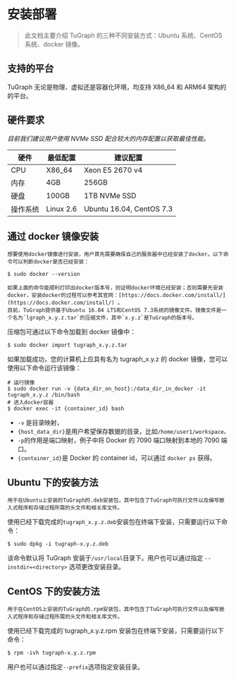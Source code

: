 # 安装部署

> 此文档主要介绍 TuGraph 的三种不同安装方式：Ubuntu 系统、CentOS 系统、docker 镜像。

## 支持的平台

TuGraph 无论是物理、虚拟还是容器化环境，均支持 X86_64 和 ARM64 架构的的平台。

## 硬件要求

_目前我们建议用户使用 NVMe SSD 配合较大的内存配置以获取最佳性能。_

| 硬件     | 最低配置  | 建议配置                 |
| -------- | --------- | ------------------------ |
| CPU      | X86_64    | Xeon E5 2670 v4          |
| 内存     | 4GB       | 256GB                    |
| 硬盘     | 100GB     | 1TB NVMe SSD             |
| 操作系统 | Linux 2.6 | Ubuntu 16.04, CentOS 7.3 |

## 通过 docker 镜像安装

    想要使用docker镜像进行安装，用户首先需要确保自己的服务器中已经安装了docker。以下命令可以判断docker是否已经安装：

```shell
$ sudo docker --version
```

    如果上面的命令能顺利打印出docker版本号，则证明docker环境已经安装；否则需要先安装docker，安装docker的过程可以参考其官网：[https://docs.docker.com/install/](https://docs.docker.com/install/) 。
    目前，TuGraph提供基于Ubuntu 16.04 LTS和CentOS 7.3系统的镜像文件。镜像文件是一个名为`lgraph_x.y.z.tar`的压缩文件，其中`x.y.z`是TuGraph的版本号。

压缩包可通过以下命令加载到 docker 镜像中：

```shell
$ sudo docker import tugraph_x.y.z.tar
```

如果加载成功，您的计算机上应具有名为 tugraph_x.y.z 的 docker 镜像，您可以使用以下命令运行该镜像：

```shell
# 运行镜像
$ sudo docker run -v {data_dir_on_host}:/data_dir_in_docker -it tugraph_x.y.z /bin/bash
# 进入docker容器
$ docker exec -it {container_id} bash
```

- `-v` 是目录映射，
- `{host_data_dir}`是用户希望保存数据的目录，比如`/home/user1/workspace。`
- `-p`的作用是端口映射，例子中将 Docker 的 7090 端口映射到本地的 7090 端口。
- `{container_id}`是 Docker 的 container id，可以通过 `docker ps` 获得。

## Ubuntu 下的安装方法

    用于在Ubuntu上安装的TuGraph的.deb安装包，其中包含了TuGraph可执行文件以及编写嵌入式程序和存储过程所需的头文件和相关库文件。

使用已经下载完成的`tugraph_x.y.z.deb`安装包在终端下安装，只需要运行以下命令：

```shell
$ sudo dpkg -i tugraph-x.y.z.deb
```

该命令默认将 TuGraph 安装于`/usr/local`目录下。用户也可以通过指定 `--instdir=<directory>` 选项更改安装目录。

## CentOS 下的安装方法

    用于在CentOS上安装的TuGraph的.rpm安装包，其中包含了TuGraph可执行文件以及编写嵌入式程序和存储过程所需的头文件和相关库文件。

使用已经下载完成的`tugraph_x.y.z.rpm 安装包在终端下安装，只需要运行以下命令：

```shell
$ rpm -ivh tugraph-x.y.z.rpm
```

用户也可以通过指定`--prefix`选项指定安装目录。
